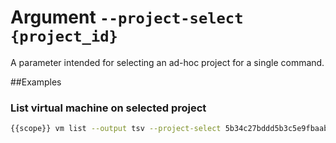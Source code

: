 # Argument ```--project-select {project_id}```

A parameter intended for selecting an ad-hoc project for a single command.

##Examples

### List virtual machine on selected project

```bash
{{scope}} vm list --output tsv --project-select 5b34c27bddd5b3c5e9fbaab0
```
